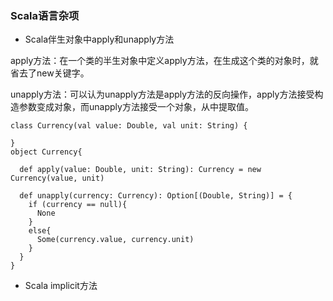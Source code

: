 ### Scala语言杂项

- Scala伴生对象中apply和unapply方法

apply方法：在一个类的半生对象中定义apply方法，在生成这个类的对象时，就省去了new关键字。

unapply方法：可以认为unapply方法是apply方法的反向操作，apply方法接受构造参数变成对象，而unapply方法接受一个对象，从中提取值。


```
class Currency(val value: Double, val unit: String) {

}
object Currency{

  def apply(value: Double, unit: String): Currency = new Currency(value, unit)

  def unapply(currency: Currency): Option[(Double, String)] = {
    if (currency == null){
      None
    }
    else{
      Some(currency.value, currency.unit)
    }
  }
}
```


- Scala implicit方法